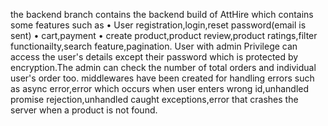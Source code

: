 
the backend branch contains the backend build of AttHire which contains some features such as
• User registration,login,reset password(email is sent)
• cart,payment
• create product,product review,product ratings,filter functionailty,search feature,pagination.
User with admin Privilege can access the user's details except their password which is protected by encryption.The admin can check the number of total orders and individual user's order too.
middlewares have been created for handling errors such as async error,error which occurs when user enters wrong id,unhandled promise rejection,unhandled caught exceptions,error that crashes the server when a product is not found.
